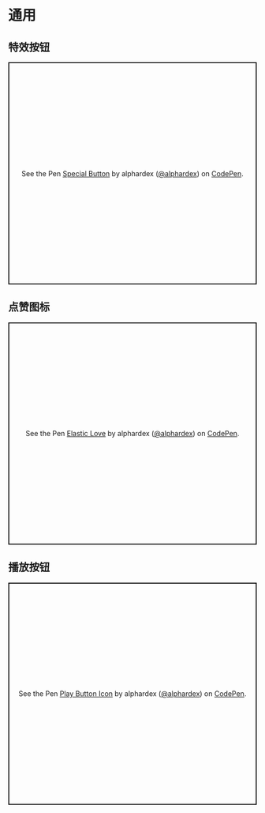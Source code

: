 # 通用

## 特效按钮

<p class="codepen" data-height="450" data-theme-id="dark" data-default-tab="html,result" data-user="alphardex" data-slug-hash="NWqEdKz" style="height: 450px; box-sizing: border-box; display: flex; align-items: center; justify-content: center; border: 2px solid; margin: 1em 0; padding: 1em;" data-pen-title="Special Button">
  <span>See the Pen <a href="https://codepen.io/alphardex/pen/NWqEdKz">
  Special Button</a> by alphardex (<a href="https://codepen.io/alphardex">@alphardex</a>)
  on <a href="https://codepen.io">CodePen</a>.</span>
</p>
<script async src="https://static.codepen.io/assets/embed/ei.js"></script>

## 点赞图标

<p class="codepen" data-height="450" data-theme-id="dark" data-default-tab="html,result" data-user="alphardex" data-slug-hash="gOpWpjq" style="height: 450px; box-sizing: border-box; display: flex; align-items: center; justify-content: center; border: 2px solid; margin: 1em 0; padding: 1em;" data-pen-title="Elastic Love">
  <span>See the Pen <a href="https://codepen.io/alphardex/pen/gOpWpjq">
  Elastic Love</a> by alphardex (<a href="https://codepen.io/alphardex">@alphardex</a>)
  on <a href="https://codepen.io">CodePen</a>.</span>
</p>
<script async src="https://static.codepen.io/assets/embed/ei.js"></script>

## 播放按钮

<p class="codepen" data-height="450" data-theme-id="dark" data-default-tab="html,result" data-user="alphardex" data-slug-hash="rNOBjje" style="height: 450px; box-sizing: border-box; display: flex; align-items: center; justify-content: center; border: 2px solid; margin: 1em 0; padding: 1em;" data-pen-title="Play Button Icon">
  <span>See the Pen <a href="https://codepen.io/alphardex/pen/rNOBjje">
  Play Button Icon</a> by alphardex (<a href="https://codepen.io/alphardex">@alphardex</a>)
  on <a href="https://codepen.io">CodePen</a>.</span>
</p>
<script async src="https://static.codepen.io/assets/embed/ei.js"></script>
